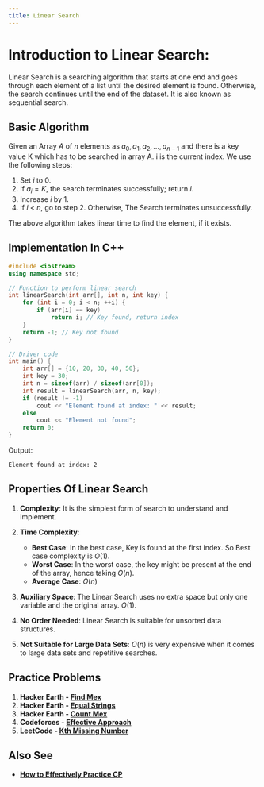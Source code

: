 ```yaml
---
title: Linear Search
---
```


# Introduction to Linear Search:

Linear Search is a searching algorithm that starts at one end and goes through each element of a list until the desired element is found. Otherwise, the search continues until the end of the dataset. It is also known as sequential search.

## Basic Algorithm

Given an Array $A$ of $n$ elements as $a_0, a_1, a_2, ..., a_{n-1}$ and there is a key value K which has to be searched in array A. i is the current index. We use the following steps:

1. Set $i$ to $0$.
2. If $a_i = K$, the search terminates successfully; return $i$.
3. Increase $i$ by $1$.
4. If $i$ < $n$, go to step $2$. Otherwise, The Search terminates unsuccessfully.

The above algorithm takes linear time to find the element, if it exists.

## Implementation In C++

```cpp
#include <iostream>
using namespace std;

// Function to perform linear search
int linearSearch(int arr[], int n, int key) {
    for (int i = 0; i < n; ++i) {
        if (arr[i] == key)
            return i; // Key found, return index
    }
    return -1; // Key not found
}

// Driver code
int main() {
    int arr[] = {10, 20, 30, 40, 50};
    int key = 30;
    int n = sizeof(arr) / sizeof(arr[0]);
    int result = linearSearch(arr, n, key);
    if (result != -1)
        cout << "Element found at index: " << result;
    else
        cout << "Element not found";
    return 0;
}
```
Output:
```
Element found at index: 2
```

## Properties Of Linear Search

1. **Complexity**: It is the simplest form of search to understand and implement.

2. **Time Complexity**:
   - **Best Case**: In the best case, Key is found at the first index. So Best case complexity is $O(1)$.
   - **Worst Case**: In the worst case, the key might be present at the end of the array, hence taking $O(n)$.
   - **Average Case**: $O(n)$

3. **Auxiliary Space**: The Linear Search uses no extra space but only one variable and the original array. $O(1)$.

4. **No Order Needed**: Linear Search is suitable for unsorted data structures.

5. **Not Suitable for Large Data Sets**: $O(n)$ is very expensive when it comes to large data sets and repetitive searches.

## Practice Problems

1. **Hacker Earth - [Find Mex](https://www.hackerearth.com/practice/algorithms/searching/linear-search/practice-problems/algorithm/find-mex-62916c25/_)**
2. **Hacker Earth - [Equal Strings](https://www.hackerearth.com/practice/algorithms/searching/linear-search/practice-problems/algorithm/equal-strings-79789662-4dbd707c/)**
3. **Hacker Earth - [Count Mex](https://www.hackerearth.com/practice/algorithms/searching/linear-search/practice-problems/algorithm/count-mex-8dd2c00c/)**
4. **Codeforces - [Effective Approach](https://codeforces.com/problemset/problem/227/B)**
5. **LeetCode - [Kth Missing Number](https://leetcode.com/problems/kth-missing-positive-number/description/)**

## Also See
- **[How to Effectively Practice CP](https://codeforces.com/blog/entry/116371)**
